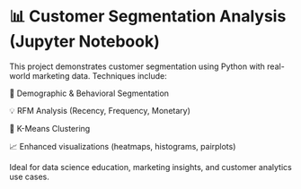 # 📊 Customer Segmentation Analysis (Jupyter Notebook)

This project demonstrates customer segmentation using Python with real-world marketing data. Techniques include:

🎯 Demographic & Behavioral Segmentation

💡 RFM Analysis (Recency, Frequency, Monetary)

🤖 K-Means Clustering

📈 Enhanced visualizations (heatmaps, histograms, pairplots)

Ideal for data science education, marketing insights, and customer analytics use cases.

